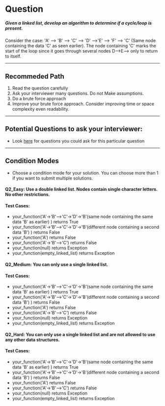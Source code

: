 # Question
##### Given a linked list, develop an algorithm to determine if a cycle/loop is present.

Consider the case: 'A' --> 'B' --> 'C' --> 'D' -->'E' --> 'F' --> 'C' (Same node containing the data 'C' as seen earlier). The node containing 'C' marks the start of the loop since it goes through several nodes D-->E--> only to return to itself.

____
## Recommeded Path
1. Read the question carefully
2. Ask your interviewer many questions. Do not Make assumptions.
3. Do a brute force approach
4. Improve your brute force approach. Consider improving time or space complexity even readability.

____
## Potential Questions to ask your interviewer:
  * Look [here](https://github.com/algorithms-21-devs/Interview_problems/blob/master/IQ_4/Q4_Extracting_Information.md) for questions you could ask for this particular question

_____
## Condition Modes
* Choose a condition mode for your solution. You can choose more than 1 if you want to submit multiple solutions.

#### Q2_Easy: Use a double linked list. Nodes contain single character letters. No other restrictions.
#### Test Cases:

* your_function('A'->'B'-->'C'->'D'->'B'(same node containing the same data 'B' as earlier) ) returns True
* your_function('A'->'B'-->'C'->'D'->'B'(different node containing a second data 'B') ) returns False
* your_function('A') returns False
* your_function('A'->'B'-->'C') returns False
* your_function(null) returns Exception
* your_function(empty_linked_list) returns Exception



#### Q2_Medium: You can only use a single linked list.
#### Test Cases:
* your_function('A'->'B'-->'C'->'D'->'B'(same node containing the same data 'B' as earlier) ) returns True
* your_function('A'->'B'-->'C'->'D'->'B'(different node containing a second data 'B') ) returns False
* your_function('A') returns False
* your_function('A'->'B'-->'C') returns False
* your_function(null) returns Exception
* your_function(empty_linked_list) returns Exception

#### Q2_Hard: You can only use a single linked list and are not allowed to use any other data structures.
#### Test Cases:

* your_function('A'->'B'-->'C'->'D'->'B'(same node containing the same data 'B' as earlier) ) returns True
* your_function('A'->'B'-->'C'->'D'->'B'(different node containing a second data 'B') ) returns False
* your_function('A') returns False
* your_function('A'->'B'-->'C') returns False
* your_function(null) returns Exception
* your_function(empty_linked_list) returns Exception

